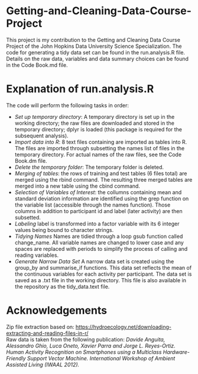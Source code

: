 # Getting-and-Cleaning-Data-Course-Project
This project is my contribution to the Getting and Cleaning Data Course Project of the John Hopkins Data University Science Specialization. The code for generating a tidy data set can be found in the run.analysis.R file. Details on the raw data, variables and data summary choices can be found in the Code Book.md file.  

# Explanation of run.analysis.R
The code will perform the following tasks in order:
* *Set up temporary directory*: A temporary directory is set up in the working directory; the raw files are downloaded and stored in the temporary directory; dplyr is loaded (this package is required for the subsequent analysis).  
* *Import data into R*: 8 text files containing are imported as tables into R. The files are imported through subsetting the names list of files in the temporary directory. For actual names of the raw files, see the Code Book.dm file. 
* *Delete the temporary folder*: The temporary folder is deleted. 
* *Merging of tables*: the rows of training and test tables (6 files total) are merged using the rbind command. The resulting three merged tables are merged into a new table using the cbind command. 
* *Selection of Variables of Interest*: the collumns containing mean and standard deviation information are identified using the grep function on the variable list (accessible through the names function). Those columns in addition to participant id and label (later activity) are then subsetted. 
* *Labeling* label is transformed into a factor variable with its 6 integer values being bound to character strings. 
* *Tidying Names* Names are tidied through a loop gsub function called change_name. All variable names are changed to lower case and any spaces are replaced with periods to simplify the process of calling and reading variables.
* *Generate Narrow Data Set* A narrow data set is created using the group_by and summarise_if functions. This data set reflects the mean of the continuous variables for each activity per participant. The data set is saved as a .txt file in the working directory. This file is also available in the repository as the tidy_data.text file. 

# Acknowledgements
Zip file extraction based on: https://hydroecology.net/downloading-extracting-and-reading-files-in-r/  
Raw data is taken from the following publication: *Davide Anguita, Alessandro Ghio, Luca Oneto, Xavier Parra and Jorge L. Reyes-Ortiz. Human Activity Recognition on Smartphones using a Multiclass Hardware-Friendly Support Vector Machine. International Workshop of Ambient Assisted Living (IWAAL 2012).*
